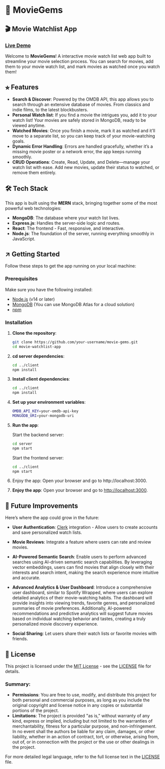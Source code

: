 # 💎 MovieGems

## 🎬 Movie Watchlist App

### [Live Demo](https://www.example.com)

Welcome to **MovieGems**! A interactive movie watch list web app built to streamline your movie selection process. You can search for movies, add them to your movie watch list, and mark movies as watched once you watch them!

## ⭐︎ Features

- **Search & Discover**: Powered by the OMDB API, this app allows you to search through an extensive database of movies. From classics and indie films, to the latest blockbusters.
- **Personal Watch list**: If you find a movie the intrigues you, add it to your watch list! Your movies are safely stored in MongoDB, ready to be viewed anytime.
- **Watched Movies**: Once you finish a movie, mark it as watched and it’ll move to a separate list, so you can keep track of your movie-watching goals.
- **Dynamic Error Handling**: Errors are handled gracefully, whether it’s a missing movie poster or a network error, the app keeps running smoothly.
- **CRUD Operations**: Create, Read, Update, and Delete—manage your watch list with ease. Add new movies, update their status to watched, or remove them entirely.

## 🛠️ Tech Stack

This app is built using the **MERN** stack, bringing together some of the most powerful web technologies:

- **MongoDB**: The database where your watch list lives.
- **Express.js**: Handles the server-side logic and routes.
- **React**: The frontend - Fast, responsive, and interactive.
- **Node.js**: The foundation of the server, running everything smoothly in JavaScript.

## ↗️ Getting Started

Follow these steps to get the app running on your local machine:

### Prerequisites

Make sure you have the following installed:

- [Node.js](https://nodejs.org/) (v14 or later)
- [MongoDB](https://www.mongodb.com/) (You can use MongoDB Atlas for a cloud solution)
- [npm](https://www.npmjs.com/)

### Installation

1. **Clone the repository**:
   ```bash
   git clone https://github.com/your-username/movie-gems.git
   cd movie-watchlist-app
   ```
2. **cd server dependencies**:
   ```bash
   cd ../client
   npm install
   ```
3. **Install client dependencies**:
   ```bash
   cd ../client
   npm install
   ```
4. **Set up your environment variables**:

   ```bash
   OMDB_API_KEY=your-omdb-api-key
   MONGODB_URI=your-mongodb-uri
   ```

5. **Run the app**:

   Start the backend server:

   ```bash
   cd server
   npm start
   ```

   Start the frontend server:

   ```bash
   cd ../client
   npm start
   ```

6. Enjoy the app:
   Open your browser and go to http://localhost:3000.

7. **Enjoy the app**:
   Open your browser and go to [http://localhost:3000](http://localhost:3000).

## 🧩 Future Improvements

Here’s where the app could grow in the future:

- **User Authentication**: [Clerk](https://clerk.com/) integration - Allow users to create accounts and save personalized watch lists.
- **Movie Reviews**: Integrate a feature where users can rate and review movies.
- **AI-Powered Semantic Search**: Enable users to perform advanced searches using AI-driven semantic search capabilities. By leveraging vector embeddings, users can find movies that align closely with their interests and search intent, making the search experience more intuitive and accurate.
- **Advanced Analytics & User Dashboard**: Introduce a comprehensive user dashboard, similar to Spotify Wrapped, where users can explore detailed analytics of their movie-watching habits. The dashboard will provide insights into viewing trends, favorite genres, and personalized summaries of movie preferences. Additionally, AI-powered recommendations and predictive analytics will suggest future movies based on individual watching behavior and tastes, creating a truly personalized movie discovery experience.

- **Social Sharing**: Let users share their watch lists or favorite movies with friends.

## 📜 License

This project is licensed under the [MIT License](https://opensource.org/licenses/MIT) - see the [LICENSE](LICENSE) file for details.

### Summary:

- **Permissions**: You are free to use, modify, and distribute this project for both personal and commercial purposes, as long as you include the original copyright and license notice in any copies or substantial portions of the project.
- **Limitations**: The project is provided "as is," without warranty of any kind, express or implied, including but not limited to the warranties of merchantability, fitness for a particular purpose, and non-infringement. In no event shall the authors be liable for any claim, damages, or other liability, whether in an action of contract, tort, or otherwise, arising from, out of, or in connection with the project or the use or other dealings in the project.

For more detailed legal language, refer to the full license text in the [LICENSE](LICENSE) file.
